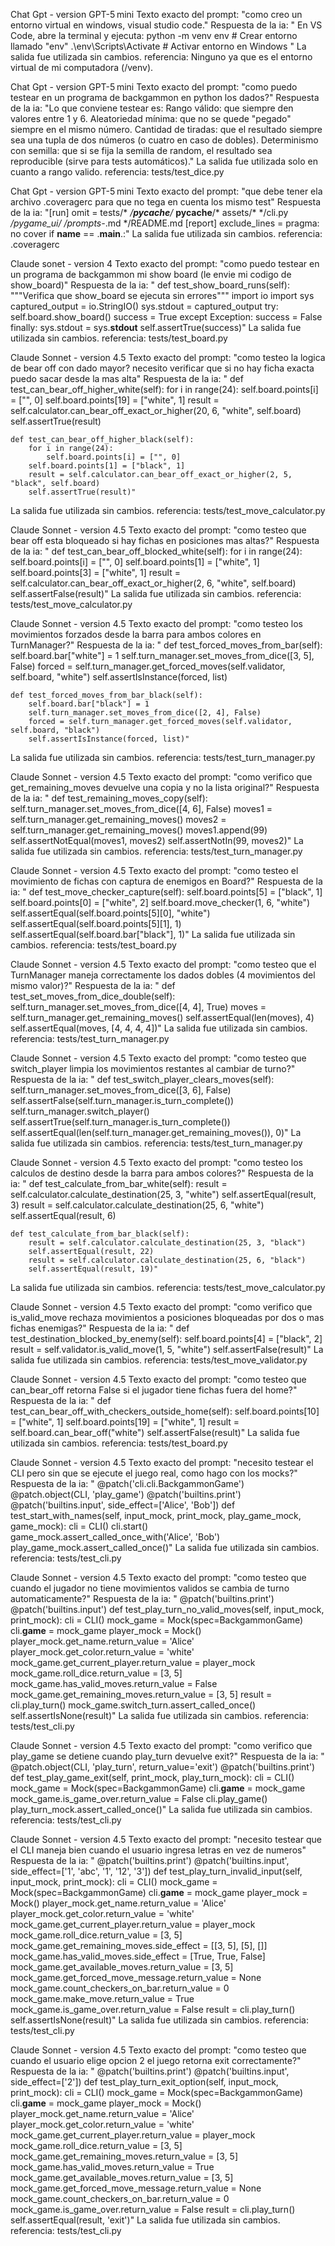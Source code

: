 Chat Gpt - version GPT-5 mini
Texto exacto del prompt: "como creo un entorno virtual en windows, visual studio code."
Respuesta de la ia: " En VS Code, abre la terminal y ejecuta:
python -m venv env       # Crear entorno llamado "env"
.\env\Scripts\Activate    # Activar entorno en Windows "
La salida fue utilizada sin cambios.
referencia: Ninguno ya que es el entorno virtual de mi computadora (/venv).

Chat Gpt - version GPT-5 mini
Texto exacto del prompt: "como puedo testear en un programa de backgammon en python los dados?"
Respuesta de la ia: "Lo que conviene testear es:
Rango válido: que siempre den valores entre 1 y 6.
Aleatoriedad mínima: que no se quede "pegado" siempre en el mismo número.
Cantidad de tiradas: que el resultado siempre sea una tupla de dos números (o cuatro en caso de dobles).
Determinismo con semilla: que si se fija la semilla de random, el resultado sea reproducible (sirve para tests automáticos)."
La salida fue utilizada solo en cuanto a rango valido.
referencia: tests/test_dice.py

Chat Gpt - version GPT-5 mini
Texto exacto del prompt: "que debe tener ela archivo .coveragerc para que no tega en cuenta los mismo test"
Respuesta de la ia: "[run]
omit =
    tests/*
    */__pycache__/*
    __pycache__/*
    assets/*
    */cli.py
    */pygame_ui/*
    */prompts-*.md
    */README.md
[report]
exclude_lines =
    pragma: no cover
    if __name__ == .__main__.:"
La salida fue utilizada sin cambios.
referencia: .coveragerc

Claude sonet - version 4
Texto exacto del prompt: "como puedo testear en un programa de backgammon mi show board (le envie mi codigo de show_board)"
Respuesta de la ia: "    def test_show_board_runs(self):
        """Verifica que show_board se ejecuta sin errores"""
        import io
        import sys
        captured_output = io.StringIO()
        sys.stdout = captured_output
        try:
            self.board.show_board()
            success = True
        except Exception:
            success = False
        finally:
            sys.stdout = sys.__stdout__
        self.assertTrue(success)"
La salida fue utilizada sin cambios.
referencia: tests/test_board.py

Claude Sonnet - version 4.5
Texto exacto del prompt: "como testeo la logica de bear off con dado mayor? necesito verificar que si no hay ficha exacta puedo sacar desde la mas alta"
Respuesta de la ia: "    def test_can_bear_off_higher_white(self):
        for i in range(24):
            self.board.points[i] = ["", 0]
        self.board.points[19] = ["white", 1]
        result = self.calculator.can_bear_off_exact_or_higher(20, 6, "white", self.board)
        self.assertTrue(result)
    
    def test_can_bear_off_higher_black(self):
        for i in range(24):
            self.board.points[i] = ["", 0]
        self.board.points[1] = ["black", 1]
        result = self.calculator.can_bear_off_exact_or_higher(2, 5, "black", self.board)
        self.assertTrue(result)"
La salida fue utilizada sin cambios.
referencia: tests/test_move_calculator.py

Claude Sonnet - version 4.5
Texto exacto del prompt: "como testeo que bear off esta bloqueado si hay fichas en posiciones mas altas?"
Respuesta de la ia: "    def test_can_bear_off_blocked_white(self):
        for i in range(24):
            self.board.points[i] = ["", 0]
        self.board.points[1] = ["white", 1]
        self.board.points[3] = ["white", 1]
        result = self.calculator.can_bear_off_exact_or_higher(2, 6, "white", self.board)
        self.assertFalse(result)"
La salida fue utilizada sin cambios.
referencia: tests/test_move_calculator.py

Claude Sonnet - version 4.5
Texto exacto del prompt: "como testeo los movimientos forzados desde la barra para ambos colores en TurnManager?"
Respuesta de la ia: "    def test_forced_moves_from_bar(self):
        self.board.bar["white"] = 1
        self.turn_manager.set_moves_from_dice([3, 5], False)
        forced = self.turn_manager.get_forced_moves(self.validator, self.board, "white")
        self.assertIsInstance(forced, list)
    
    def test_forced_moves_from_bar_black(self):
        self.board.bar["black"] = 1
        self.turn_manager.set_moves_from_dice([2, 4], False)
        forced = self.turn_manager.get_forced_moves(self.validator, self.board, "black")
        self.assertIsInstance(forced, list)"
La salida fue utilizada sin cambios.
referencia: tests/test_turn_manager.py

Claude Sonnet - version 4.5
Texto exacto del prompt: "como verifico que get_remaining_moves devuelve una copia y no la lista original?"
Respuesta de la ia: "    def test_remaining_moves_copy(self):
        self.turn_manager.set_moves_from_dice([4, 6], False)
        moves1 = self.turn_manager.get_remaining_moves()
        moves2 = self.turn_manager.get_remaining_moves()
        moves1.append(99)
        self.assertNotEqual(moves1, moves2)
        self.assertNotIn(99, moves2)"
La salida fue utilizada sin cambios.
referencia: tests/test_turn_manager.py

Claude Sonnet - version 4.5
Texto exacto del prompt: "como testeo el movimiento de fichas con captura de enemigos en Board?"
Respuesta de la ia: "    def test_move_checker_capture(self):
        self.board.points[5] = ["black", 1]
        self.board.points[0] = ["white", 2]
        self.board.move_checker(1, 6, "white")
        self.assertEqual(self.board.points[5][0], "white")
        self.assertEqual(self.board.points[5][1], 1)
        self.assertEqual(self.board.bar["black"], 1)"
La salida fue utilizada sin cambios.
referencia: tests/test_board.py

Claude Sonnet - version 4.5
Texto exacto del prompt: "como testeo que el TurnManager maneja correctamente los dados dobles (4 movimientos del mismo valor)?"
Respuesta de la ia: "    def test_set_moves_from_dice_double(self):
        self.turn_manager.set_moves_from_dice([4, 4], True)
        moves = self.turn_manager.get_remaining_moves()
        self.assertEqual(len(moves), 4)
        self.assertEqual(moves, [4, 4, 4, 4])"
La salida fue utilizada sin cambios.
referencia: tests/test_turn_manager.py

Claude Sonnet - version 4.5
Texto exacto del prompt: "como testeo que switch_player limpia los movimientos restantes al cambiar de turno?"
Respuesta de la ia: "    def test_switch_player_clears_moves(self):
        self.turn_manager.set_moves_from_dice([3, 6], False)
        self.assertFalse(self.turn_manager.is_turn_complete())
        self.turn_manager.switch_player()
        self.assertTrue(self.turn_manager.is_turn_complete())
        self.assertEqual(len(self.turn_manager.get_remaining_moves()), 0)"
La salida fue utilizada sin cambios.
referencia: tests/test_turn_manager.py

Claude Sonnet - version 4.5
Texto exacto del prompt: "como testeo los calculos de destino desde la barra para ambos colores?"
Respuesta de la ia: "    def test_calculate_from_bar_white(self):
        result = self.calculator.calculate_destination(25, 3, "white")
        self.assertEqual(result, 3)
        result = self.calculator.calculate_destination(25, 6, "white")
        self.assertEqual(result, 6)
    
    def test_calculate_from_bar_black(self):
        result = self.calculator.calculate_destination(25, 3, "black")
        self.assertEqual(result, 22)
        result = self.calculator.calculate_destination(25, 6, "black")
        self.assertEqual(result, 19)"
La salida fue utilizada sin cambios.
referencia: tests/test_move_calculator.py

Claude Sonnet - version 4.5
Texto exacto del prompt: "como verifico que is_valid_move rechaza movimientos a posiciones bloqueadas por dos o mas fichas enemigas?"
Respuesta de la ia: "    def test_destination_blocked_by_enemy(self):
        self.board.points[4] = ["black", 2]
        result = self.validator.is_valid_move(1, 5, "white")
        self.assertFalse(result)"
La salida fue utilizada sin cambios.
referencia: tests/test_move_validator.py

Claude Sonnet - version 4.5
Texto exacto del prompt: "como testeo que can_bear_off retorna False si el jugador tiene fichas fuera del home?"
Respuesta de la ia: "    def test_can_bear_off_with_checkers_outside_home(self):
        self.board.points[10] = ["white", 1]
        self.board.points[19] = ["white", 1]
        result = self.board.can_bear_off("white")
        self.assertFalse(result)"
La salida fue utilizada sin cambios.
referencia: tests/test_board.py

Claude Sonnet - version 4.5
Texto exacto del prompt: "necesito testear el CLI pero sin que se ejecute el juego real, como hago con los mocks?"
Respuesta de la ia: "    @patch('cli.cli.BackgammonGame')
    @patch.object(CLI, 'play_game')
    @patch('builtins.print')
    @patch('builtins.input', side_effect=['Alice', 'Bob'])
    def test_start_with_names(self, input_mock, print_mock, play_game_mock, game_mock):
        cli = CLI()
        cli.start()
        game_mock.assert_called_once_with('Alice', 'Bob')
        play_game_mock.assert_called_once()"
La salida fue utilizada sin cambios.
referencia: tests/test_cli.py

Claude Sonnet - version 4.5
Texto exacto del prompt: "como testeo que cuando el jugador no tiene movimientos validos se cambia de turno automaticamente?"
Respuesta de la ia: "    @patch('builtins.print')
    @patch('builtins.input')
    def test_play_turn_no_valid_moves(self, input_mock, print_mock):
        cli = CLI()
        mock_game = Mock(spec=BackgammonGame)
        cli.__game__ = mock_game
        player_mock = Mock()
        player_mock.get_name.return_value = 'Alice'
        player_mock.get_color.return_value = 'white'
        mock_game.get_current_player.return_value = player_mock
        mock_game.roll_dice.return_value = [3, 5]
        mock_game.has_valid_moves.return_value = False
        mock_game.get_remaining_moves.return_value = [3, 5]
        result = cli.play_turn()
        mock_game.switch_turn.assert_called_once()
        self.assertIsNone(result)"
La salida fue utilizada sin cambios.
referencia: tests/test_cli.py

Claude Sonnet - version 4.5
Texto exacto del prompt: "como verifico que play_game se detiene cuando play_turn devuelve exit?"
Respuesta de la ia: "    @patch.object(CLI, 'play_turn', return_value='exit')
    @patch('builtins.print')
    def test_play_game_exit(self, print_mock, play_turn_mock):
        cli = CLI()
        mock_game = Mock(spec=BackgammonGame)
        cli.__game__ = mock_game
        mock_game.is_game_over.return_value = False
        cli.play_game()
        play_turn_mock.assert_called_once()"
La salida fue utilizada sin cambios.
referencia: tests/test_cli.py

Claude Sonnet - version 4.5
Texto exacto del prompt: "necesito testear que el CLI maneja bien cuando el usuario ingresa letras en vez de numeros"
Respuesta de la ia: "    @patch('builtins.print')
    @patch('builtins.input', side_effect=['1', 'abc', '1', '12', '3'])
    def test_play_turn_invalid_input(self, input_mock, print_mock):
        cli = CLI()
        mock_game = Mock(spec=BackgammonGame)
        cli.__game__ = mock_game
        player_mock = Mock()
        player_mock.get_name.return_value = 'Alice'
        player_mock.get_color.return_value = 'white'
        mock_game.get_current_player.return_value = player_mock
        mock_game.roll_dice.return_value = [3, 5]
        mock_game.get_remaining_moves.side_effect = [[3, 5], [5], []]
        mock_game.has_valid_moves.side_effect = [True, True, False]
        mock_game.get_available_moves.return_value = [3, 5]
        mock_game.get_forced_move_message.return_value = None
        mock_game.count_checkers_on_bar.return_value = 0
        mock_game.make_move.return_value = True
        mock_game.is_game_over.return_value = False
        result = cli.play_turn()
        self.assertIsNone(result)"
La salida fue utilizada sin cambios.
referencia: tests/test_cli.py

Claude Sonnet - version 4.5
Texto exacto del prompt: "como testeo que cuando el usuario elige opcion 2 el juego retorna exit correctamente?"
Respuesta de la ia: "    @patch('builtins.print')
    @patch('builtins.input', side_effect=['2'])
    def test_play_turn_exit_option(self, input_mock, print_mock):
        cli = CLI()
        mock_game = Mock(spec=BackgammonGame)
        cli.__game__ = mock_game
        player_mock = Mock()
        player_mock.get_name.return_value = 'Alice'
        player_mock.get_color.return_value = 'white'
        mock_game.get_current_player.return_value = player_mock
        mock_game.roll_dice.return_value = [3, 5]
        mock_game.get_remaining_moves.return_value = [3, 5]
        mock_game.has_valid_moves.return_value = True
        mock_game.get_available_moves.return_value = [3, 5]
        mock_game.get_forced_move_message.return_value = None
        mock_game.count_checkers_on_bar.return_value = 0
        mock_game.is_game_over.return_value = False
        result = cli.play_turn()
        self.assertEqual(result, 'exit')"
La salida fue utilizada sin cambios.
referencia: tests/test_cli.py

